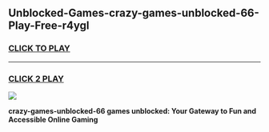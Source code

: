 
## Unblocked-Games-crazy-games-unblocked-66-Play-Free-r4ygl
<h3>
<a href="https://premium76.site?title=crazy-games-unblocked-66&ref=24M">CLICK TO PLAY</a></h3>
<hr>

<h3>
<a href="https://premium76.site?title=crazy-games-unblocked-66&ref=24M">CLICK 2 PLAY</a>
  
</h3>

<a href="https://premium76.site?title=crazy-games-unblocked-66&ref=24M"><img src="https://clearcache.store/games.png"></a>


**crazy-games-unblocked-66 games unblocked: Your Gateway to Fun and Accessible Online Gaming**
